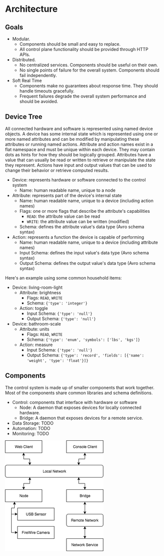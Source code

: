 # Architecture

## Goals

* Modular.
  * Components should be small and easy to replace.
  * All control plane functionality should be provided through HTTP APIs.
* Distributed.
  * No centralized services. Components should be useful on their own.
  * No single points of failure for the overall system. Components should fail independently.
* Soft Real Time
  * Components make no guarantees about response time. They should handle timeouts gracefully.
  * Frequent failures degrade the overall system performance and should be avoided.

## Device Tree

All connected hardware and software is represented using named device objects. A device has some internal state
which is represented using one or more named attributes and can be modified by manipulating these attributes or running
named actions. Attribute and action names exist in a flat namespace and must be unique within each device. They may
contain dots as hints for how they should be logically grouped. Attributes have a value that can usually be read or
written to retrieve or manipulate the state they represent. Actions have input and output values that can be used to
change their behavior or retrieve computed results.

* Device: represents hardware or software connected to the control system
  * Name: human readable name, unique to a node
* Attribute: represents part of the device's internal state
  * Name: human readable name, unique to a device (including action names)
  * Flags: one or more flags that describe the attribute's capabilities
    * `READ`: the attribute value can be read
    * `WRITE`: the attribute value can be written (modified)
  * Schema: defines the attribute value's data type (Avro schema syntax)
* Action: represents a function the device is capable of performing
  * Name: human readable name, unique to a device (including attribute names)
  * Input Schema: defines the input value's data type (Avro schema syntax)
  * Output Schema: defines the output value's data type (Avro schema syntax)

Here's an example using some common household items:

* Device: living-room-light
  * Attribute: brightness
    * Flags: `READ`, `WRITE`
    * Schema: `{'type': 'integer'}`
  * Action: toggle
    * Input Schema: `{'type': 'null'}`
    * Output Schema: `{'type': 'null'}`
* Device: bathroom-scale
  * Attribute: units
    * Flags: `READ`, `WRITE`
    * Schema: `{'type': 'enum', 'symbols': ['lbs', 'kgs']}`
  * Action: measure
    * Input Schema: `{'type': 'null'}`
    * Output Schema: `{'type': 'record', 'fields': [{'name': 'weight', 'type': 'float'}]}`

## Components

The control system is made up of smaller components that work together. Most of the components share common libraries
and schema definitions.

* Control: components that interface with hardware or software
  * Node: A daemon that exposes devices for locally connected hardware.
  * Bridge: A daemon that exposes devices for a remote service.
* Data Storage: TODO
* Automation: TODO
* Monitoring: TODO

![](components.png)
